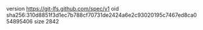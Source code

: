 version https://git-lfs.github.com/spec/v1
oid sha256:310d8851f3d1ec7b788cf70731de2424a6e2c93020195c7467ed8ca054895406
size 2842

